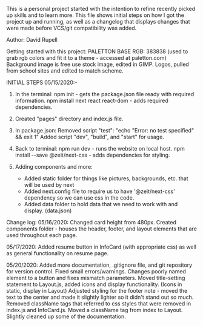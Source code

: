 This is a personal project started with the intention to refine recently picked up skills and to learn more.
This file shows initial steps on how I got the project up and running, as well as a changelog that
displays changes that were made before VCS/git compatibility was added.

Author: David Rupell

Getting started with this project:
PALETTON BASE RGB: 383838 (used to grab rgb colors and fit it to a theme - accessed at paletton.com)
Background image is free use stock image, edited in GIMP.
Logos, pulled from school sites and edited to match scheme.

INITIAL STEPS 05/15/2020:-
1) In the terminal:
    npm init - gets the package.json file ready with required information.
    npm install next react react-dom - adds required dependencies.

2) Created "pages" directory and index.js file.

3) In package.json:
    Removed script "test": "echo \"Error: no test specified\" && exit 1"
    Added script "dev", "build", and "start" for usage.

4) Back to terminal:
    npm run dev - runs the website on local host.
    npm install --save @zeit/next-css - adds dependencies for styling.

5) Adding components and more:
    - Added static folder for things like pictures, backgrounds, etc. that will be used by next
    - Added next.config file to require us to have '@zeit/next-css' dependency so we can use css in the code.
    - Added data folder to hold data that we need to work with and display. (data.json)

Change log:
05/16/2020:
    Changed card height from 480px.
    Created components folder - houses the header, footer, and layout elements that are used throughout each page.
    
05/17/2020:
    Added resume button in InfoCard (with appropriate css) as well as general functionality on resume page.
    
05/20/2020:
    Added more documentation, .gitignore file, and git repository for version control.
    Fixed small errors/warnings.
    Changes poorly named element to a button and fixes mismatch parameters.
    Moved title-setting statement to Layout.js, added icons and display functionality. (Icons in static,
    display in Layout)
    Adjusted styling for the footer note - moved the text to the center and made it slightly lighter so it didn't 
    stand out so much.
    Removed className tags that referred to css styles that were removed in index.js and InfoCard.js.
    Moved a className tag from index to Layout.
    Slightly cleaned up some of the documentation.



